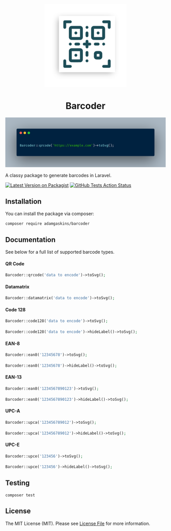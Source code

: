 <p align="center"><img width="260px" src="assets/logo_shadow.png" /></p>
<h1 align="center">Barcoder</h1>

<p align="center"><img src="assets/screenshot.png" /></p>

A classy package to generate barcodes in Laravel.

[![Latest Version on Packagist](https://img.shields.io/packagist/v/adamgaskins/barcoder.svg?style=flat-square)](https://packagist.org/packages/adamgaskins/barcoder)
[![GitHub Tests Action Status](https://img.shields.io/github/workflow/status/adamgaskins/barcoder/Tests?logo=Github&style=flat-square&label=tests)](https://github.com/adamgaskins/barcoder/actions?query=workflow%3ATests+branch%3Amaster)

## Installation

You can install the package via composer:

```bash
composer require adamgaskins/barcoder
```

## Documentation

See below for a full list of supported barcode types.

#### QR Code
```php
Barcoder::qrcode('data to encode')->toSvg();
```

#### Datamatrix
```php
Barcoder::datamatrix('data to encode')->toSvg();
```

#### Code 128
```php
Barcoder::code128('data to encode')->toSvg();

Barcoder::code128('data to encode')->hideLabel()->toSvg();
```

#### EAN-8
```php
Barcoder::ean8('12345678')->toSvg();

Barcoder::ean8('12345678')->hideLabel()->toSvg();
```

#### EAN-13
```php
Barcoder::ean8('1234567890123')->toSvg();

Barcoder::ean8('1234567890123')->hideLabel()->toSvg();
```

#### UPC-A
```php
Barcoder::upca('123456789012')->toSvg();

Barcoder::upca('123456789012')->hideLabel()->toSvg();
```

#### UPC-E
```php
Barcoder::upce('123456')->toSvg();

Barcoder::upce('123456')->hideLabel()->toSvg();
```

## Testing

```bash
composer test
```

## License

The MIT License (MIT). Please see [License File](LICENSE.md) for more information.

